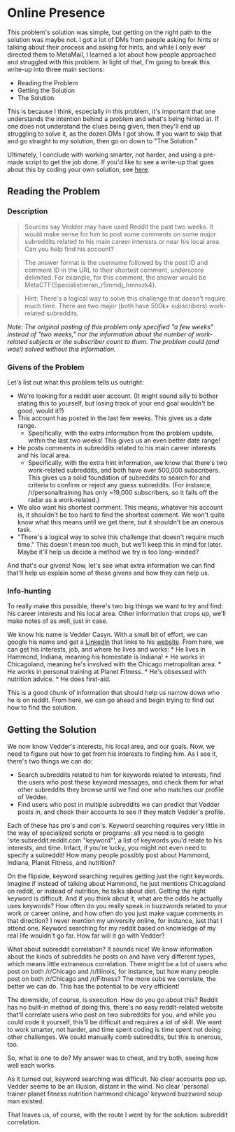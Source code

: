 # Online Presence

This problem's solution was simple, but getting on the right path to the solution was maybe not. I got a lot of DMs from people asking for hints or talking about their process and asking for hints, and while I only ever directed them to MetaMail, I learned a lot about how people approached and struggled with this problem. In light of that, I'm going to break this write-up into three main sections:

* Reading the Problem
* Getting the Solution
* The Solution

This is because I think, especially in this problem, it's important that one understands the intention behind a problem and what's being hinted at. If one does not understand the clues being given, then they'll end up struggling to solve it, as the dozen DMs I got show. If you want to skip that and go straight to my solution, then go on down to "The Solution."

Ultimately, I conclude with working smarter, not harder, and using a pre-made script to get the job done. If you'd like to see a write-up that goes about this by coding your own solution, see [here](https://github.com/team23ctf/writeups/blob/main/metactf2021/Online%20Presence/Online%20Presence.md).

## Reading the Problem

### Description

> Sources say Vedder may have used Reddit the past two weeks. It would make sense for him to post some comments on some major subreddits related to his main career interests or near his local area. Can you help find his account?

> The answer format is the username followed by the post ID and comment ID in the URL to their shortest comment, underscore delimited. For example, for this comment, the answer would be MetaCTF{Specialistimran_r5mmdj_hmnszk4}.

> Hint: There's a logical way to solve this challenge that doesn't require much time. There are two major (both have 500k+ subscribers) work-related subreddits.

*Note: The original posting of this problem only specified "a few weeks" instead of "two weeks," nor the information about the number of work-related subjects or the subscriber count to them. The problem could (and was!) solved without this information.*

### Givens of the Problem

Let's list out what this problem tells us outright:

* We're looking for a reddit user account. (It might sound silly to bother stating this to yourself, but losing track of your end goal wouldn't be good, would it?)
* This account has posted in the last few weeks. This gives us a date range.
  * Specifically, with the extra information from the problem update, within the last two weeks! This gives us an even better date range!
* He posts comments in subreddits related to his main career interests and his local area.
  * Specifically, with the extra hint information, we know that there's two work-related subreddits, and both have over 500,000 subscribers. This gives us a solid foundation of subreddits to search for and criteria to confirm or reject any guess subreddits. (For instance, /r/personaltraining has only ~19,000 subscribers, so it falls off the radar as a work-related.)
* We also want his shortest comment. This means, whatever his account is, it shouldn't be too hard to find the shortest comment. We won't quite know what this means until we get there, but it shouldn't be an onerous task.
* "There's a logical way to solve this challenge that doesn't require much time." This doesn't mean too much, but we'll keep this in mind for later. Maybe it'll help us decide a method we try is too long-winded?

And that's our givens! Now, let's see what extra information we can find that'll help us explain some of these givens and how they can help us.

### Info-hunting 

To really make this possible, there's two big things we want to try and find: his career interests and his local area. Other information that crops up, we'll make notes of as well, just in case.

We know his name is Vedder Casyn. With a small bit of effort, we can google his name and get a [LinkedIn](https://www.linkedin.com/in/vedder-casyn) that links to his [website](https://veddercasyn.me/). From here, we can get his interests, job, and where he lives and works:
    * He lives in Hammond, Indiana, meaning his homestate is Indiana!
    * He works in Chicagoland, meaning he's involved with the Chicago metropolitan area.
    * He works in personal training at Planet Fitness. 
    * He's obsessed with nutrition advice.
    * He does first-aid.

This is a good chunk of information that should help us narrow down who he is on reddit. From here, we can go ahead and begin trying to find out how to find the solution.

## Getting the Solution

We now know Vedder's interests, his local area, and our goals. Now, we need to figure out how to get from his interests to finding him. As I see it, there's two things we can do:

* Search subreddits related to him for keywords related to interests, find the users who post these keyword messages, and check them for what other subreddits they browse until we find one who matches our profile of Vedder.
* Find users who post in multiple subreddits we can predict that Vedder posts in, and check their accounts to see if they match Vedder's profile.

Each of these has pro's and con's. Keyword searching requires very little in the way of specialized scripts or programs: all you need is to google 'site:subreddit.reddit.com "keyword"', a list of keywords you'd relate to his interests, and time. Infact, if you're lucky, you might not even need to specify a subreddit! How many people possibly post about Hammond, Indiana, Planet Fitness, and nutrition?

On the flipside, keyword searching requires getting just the right keywords. Imagine if instead of talking about Hammond, he just mentions Chicagoland on reddit, or instead of nutrition, he talks about diet. Getting the right keyword is difficult. And if you think about it, what are the odds he actually uses keywords? How often do you really speak in buzzwords related to your work or career online, and how often do you just make vague comments in that direction? I never mention my university online, for instance, just that I attend one. Keyword searching for my reddit based on knowledge of my real life wouldn't go far. How far will it go with Vedder?

What about subreddit correlation? It sounds nice! We know information about the kinds of subreddits he posts on and have very different types, which means little extraneous correlation. There might be a lot of users who post on both /r/Chicago and /r/Illinois, for instance, but how many people post on both /r/Chicago and /r/Fitness? The more subs we correlate, the better we can do. This has the potential to be very efficient!

The downside, of course, is execution. How do you go about this? Reddit has no built-in method of doing this, there's no easy reddit-related website that'll correlate users who post on two subreddits for you, and while you could code it yourself, this'll be difficult and requires a lot of skill. We want to work smarter, not harder, and time spent coding is time spent not doing other challenges. We could manually comb subreddits, but this is onerous, too.

So, what is one to do? My answer was to cheat, and try both, seeing how well each works.

As it turned out, keyword searching was difficult. No clear accounts pop up. Vedder seems to be an illusion, distant in the wind. No clear 'personal trainer planet fitness nutrition hammond chicago' keyword buzzword soup man existed. 
   
That leaves us, of course, with the route I went by for the solution: subreddit correlation. 
